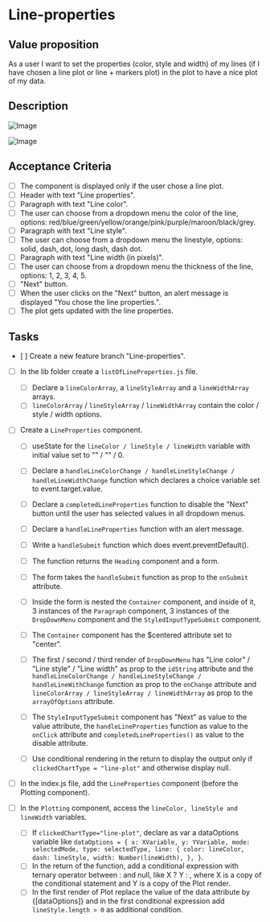 # Line-properties

## Value proposition

As a user I want to set the properties (color, style and width) of my lines (if I have chosen a line plot or line + markers plot) in the plot to have a nice plot of my data.

## Description

![Image](https://github.com/catdieval/capstone-plotdata/assets/148444485/d77268b3-e02e-4d25-bc43-8d1681bb63a0)

![Image](https://github.com/catdieval/capstone-plotdata/assets/148444485/957d484f-eeb1-4bb1-ac14-b42c57617869)

## Acceptance Criteria

- [ ] The component is displayed only if the user chose a line plot.
- [ ] Header with text "Line properties".
- [ ] Paragraph with text "Line color".
- [ ] The user can choose from a dropdown menu the color of the line, options: red/blue/green/yellow/orange/pink/purple/maroon/black/grey.
- [ ] Paragraph with text "Line style".
- [ ] The user can choose from a dropdown menu the linestyle, options: solid, dash, dot, long dash, dash dot.
- [ ] Paragraph with text "Line width (in pixels)".
- [ ] The user can choose from a dropdown menu the thickness of the line, options: 1, 2, 3, 4, 5.
- [ ] "Next" button.
- [ ] When the user clicks on the "Next" button, an alert message is displayed "You chose the line properties.".
- [ ] The plot gets updated with the line properties.

## Tasks

- [ ] Create a new feature branch "Line-properties".

- [ ] In the lib folder create a `listOfLineProperties.js` file.
  - [ ] Declare a `lineColorArray`, a `lineStyleArray` and a `lineWidthArray` arrays.
  - [ ] `lineColorArray` / `lineStyleArray` / `lineWidthArray` contain the color / style / width options.
- [ ] Create a `LineProperties` component.

  - [ ] useState for the `lineColor / lineStyle / lineWidth` variable with initial value set to "" / "" / 0.
  - [ ] Declare a `handleLineColorChange / handleLineStyleChange / handleLineWidthChange` function which declares a choice variable set to event.target.value.
  - [ ] Declare a `completedLineProperties` function to disable the "Next" button until the user has selected values in all dropdown menus.
  - [ ] Declare a `handleLineProperties` function with an alert message.
  - [ ] Write a `handleSubmit` function which does event.preventDefault().
  - [ ] The function returns the `Heading` component and a form.
  - [ ] The form takes the `handleSubmit` function as prop to the `onSubmit` attribute.
  - [ ] Inside the form is nested the `Container` component, and inside of it, 3 instances of the `Paragraph` component, 3 instances of the `DropDownMenu` component and the `StyledInputTypeSubmit` component.
  - [ ] The `Container` component has the $centered attribute set to "center".
  - [ ] The first / second / third render of `DropDownMenu` has "Line color" / "Line style" / "Line width" as prop to the `idString` attribute and the `handleLineColorChange / handleLineStyleChange / handleLineWithChange` function as prop to the `onChange` attribute and `lineColorArray / lineStyleArray / lineWidthArray` as prop to the `arrayOfOptions` attribute.
  - [ ] The `StyleInputTypeSubmit` component has "Next" as value to the value attribute, the `handleLineProperties` function as value to the `onClick` attribute and `completedLineProperties()` as value to the disable attribute.

  - [ ] Use conditional rendering in the return to display the output only if `clickedChartType = "line-plot"` and otherwise display null.

- [ ] In the index.js file, add the `LineProperties` component (before the Plotting component).

- [ ] In the `Plotting` component, access the `lineColor, lineStyle and lineWidth` variables.
  - [ ] If `clickedChartType="line-plot"`, declare as var a dataOptions variable like `dataOptions = {
  x: XVariable,
  y: YVariable,
  mode: selectedMode,
  type: selectedType,
  line: {
    color: lineColor,
    dash: lineStyle,
    width: Number(lineWidth),
  },
}`.
  - [ ] In the return of the function, add a conditional expression with ternary operator between : and null, like X ? Y : , where X is a copy of the conditional statement and Y is a copy of the Plot render.
  - [ ] In the first render of Plot replace the value of the data attribute by {[dataOptions]} and in the first conditional expression add `lineStyle.length > 0` as additional condition.
